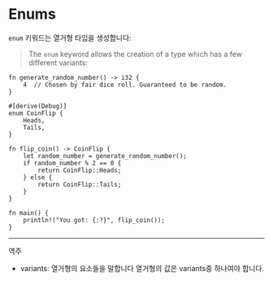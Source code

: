 # Enums

`enum` 키워드는 열거형 타입을 생성합니다:
> The `enum` keyword allows the creation of a type which has a few
> different variants:

```rust,editable
fn generate_random_number() -> i32 {
    4  // Chosen by fair dice roll. Guaranteed to be random.
}

#[derive(Debug)]
enum CoinFlip {
    Heads,
    Tails,
}

fn flip_coin() -> CoinFlip {
    let random_number = generate_random_number();
    if random_number % 2 == 0 {
        return CoinFlip::Heads;
    } else {
        return CoinFlip::Tails;
    }
}

fn main() {
    println!("You got: {:?}", flip_coin());
}
```

--- 
역주
- variants: 열거형의 요소들을 말합니다 열거형의 값은 variants중 하나여야 합니다.

